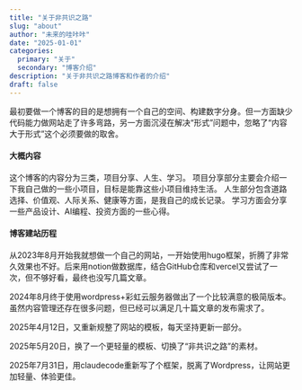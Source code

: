 ```yaml
---
title: "关于非共识之路"
slug: "about"
author: "未来的哇咔咔"
date: "2025-01-01"
categories:
  primary: "关于"
  secondary: "博客介绍"
description: "关于非共识之路博客和作者的介绍"
draft: false
---
```

最初要做一个博客的目的是想拥有一个自己的空间、构建数字分身。但一方面缺少代码能力做网站走了许多弯路，另一方面沉浸在解决“形式”问题中，忽略了“内容大于形式”这个必须要做的取舍。

#### 大概内容

这个博客的内容分为三类，项目分享、人生、学习。
项目分享部分主要会介绍一下我自己做的一些小项目，目标是能靠这些小项目维持生活。
人生部分包含道路选择、价值观、人际关系、健康等方面，是我自己的成长记录。
学习方面会分享一些产品设计、AI编程、投资方面的一些心得。

#### 博客建站历程

从2023年8月开始我就想做一个自己的网站，一开始使用hugo框架，折腾了非常久效果也不好。后来用notion做数据库，结合GitHub仓库和vercel又尝试了一次，但不够好看，最终也没写几篇文章。

2024年8月终于使用wordpress+彩虹云服务器做出了一个比较满意的极简版本。虽然内容管理还存在很多问题，但已经可以满足几十篇文章的发布需求了。

2025年4月12日，又重新规整了网站的模板，每天坚持更新一部分。

2025年5月20日，换了一个更轻量的模板、切换了“非共识之路”的素材。

2025年7月31日，用claudecode重新写了个框架，脱离了Wordpress，让网站更加轻量、体验更佳。